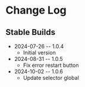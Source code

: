 # Change Log

## Stable Builds

* 2024-07-26 -- 1.0.4
  * Initial version
* 2024-08-31 -- 1.0.5
  * Fix error restart button
* 2024-10-02 -- 1.0.6
  * Update selector global

